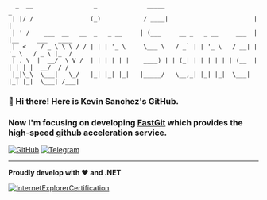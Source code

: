 <!--<div align="center">
  <img src="https://github.com/KevinZonda/KevinZonda/raw/master/img/gh.svg?sanitize=true">
</div> -->

```plain
  _  __                 _              _____                          _                  
 | |/ /                (_)            / ____|                        | |                 
 | ' /    ___  __   __  _   _ __     | (___     __ _   _ __     ___  | |__     ___   ____
 |  <    / _ \ \ \ / / | | | '_ \     \___ \   / _` | | '_ \   / __| | '_ \   / _ \ |_  /
 | . \  |  __/  \ V /  | | | | | |    ____) | | (_| | | | | | | (__  | | | | |  __/  / / 
 |_|\_\  \___|   \_/   |_| |_| |_|   |_____/   \__,_| |_| |_|  \___| |_| |_|  \___| /___|
```
### 👋 Hi there! Here is Kevin Sanchez's GitHub.
### Now I'm focusing on developing [FastGit](https://fastgit.org) which provides the high-speed github acceleration service. 

[![GitHub](https://img.shields.io/badge/dynamic/json?logo=github&label=GitHub+Followers&labelColor=282c34&color=181717&query=%24.data.totalSubs&url=https%3A%2F%2Fapi.spencerwoo.com%2Fsubstats%2F%3Fsource%3Dgithub%26queryKey%3DKevinZonda&longCache=true)](https://github.com/KevinZonda?tab=followers)
[![Telegram](https://img.shields.io/badge/dynamic/json?logo=telegram&label=%40FastGit&labelColor=282c34&suffix=+members&color=2CA5E0&query=%24.data.totalSubs&url=https%3A%2F%2Fapi.spencerwoo.com%2Fsubstats%2F%3Fsource%3Dtelegram%26queryKey%3DFastGit&longCache=true)](https://t.me/fastgit)
<!--[![Visit](https://img.shields.io/badge/dynamic/json?label=Visits&labelColor=282c34&query=%24.KevinZonda&url=https%3A%2F%2Fgist-counter.vercel.app%2Fapi?name=KevinZonda)](https://github.com/KevinZonda)-->
---

**Proudly develop with ❤️ and .NET**

[![InternetExplorerCertification](https://cdn.jsdelivr.net/gh/KevinZonda/KevinZonda@141c70efebef04086195f14e2b6febb8c5a63787/img/IE-Certification.gif)](https://www.microsoft.com/en-gb/download/internet-explorer.aspx)

<!--
**KevinZonda/KevinZonda** is a ✨ _special_ ✨ repository because its `README.md` (this file) appears on your GitHub profile.

Here are some ideas to get you started:

- 🔭 I’m currently working on ...
- 🌱 I’m currently learning ...
- 👯 I’m looking to collaborate on ...
- 🤔 I’m looking for help with ...
- 💬 Ask me about ...
- 📫 How to reach me: ...
- 😄 Pronouns: ...
- ⚡ Fun fact: ...
-->
